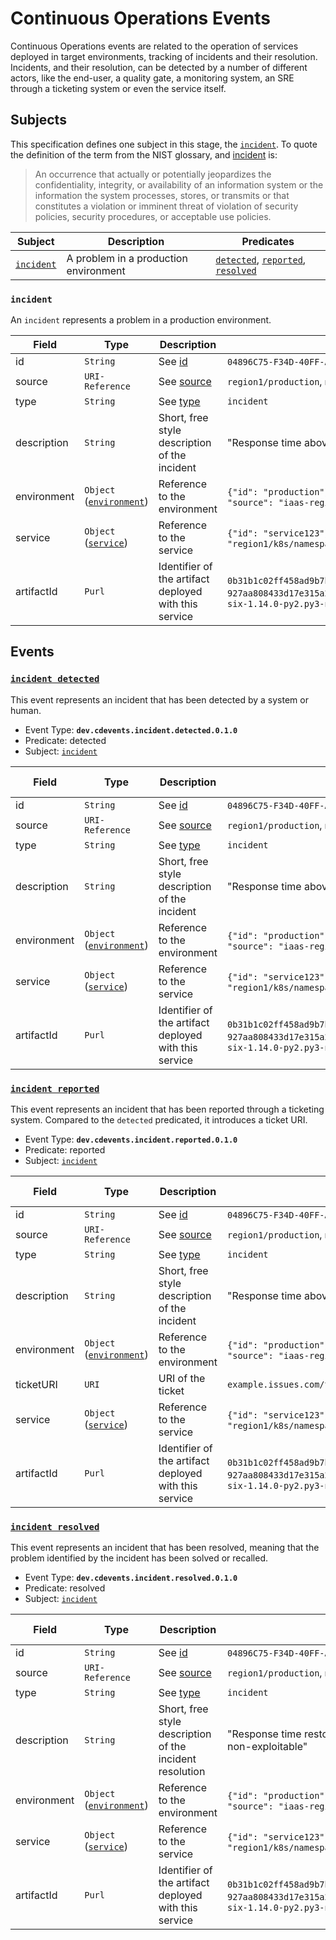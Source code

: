 <!--
---
linkTitle: "Continuous Operations Events"
weight: 70
description: >
   Continuous Operations Events
---
-->
# Continuous Operations Events

Continuous Operations events are related to the operation of services deployed in target environments, tracking of incidents and their resolution. Incidents, and their resolution, can be detected by a number of different actors, like the end-user, a quality gate, a monitoring system, an SRE through a ticketing system or even the service itself.

## Subjects

This specification defines one subject in this stage, the [`incident`](#incident). To quote the definition of the term from the NIST glossary, and [incident][] is:

> An occurrence that actually or potentially jeopardizes the confidentiality, integrity, or availability of an information system or the information the system processes, stores, or transmits or that constitutes a violation or imminent threat of violation of security policies, security procedures, or acceptable use policies.

| Subject | Description | Predicates |
|---------|-------------|------------|
| [`incident`](#incident) | A problem in a production environment | [`detected`](#incident-detected), [`reported`](#incident-reported), [`resolved`](#incident-resolved)|

### `incident`

An `incident` represents a problem in a production environment.

| Field | Type | Description | Examples |
|-------|------|-------------|----------|
| id    | `String` | See [id](spec.md#id-subject)| `04896C75-F34D-40FF-A584-3F2B71CB9D47`, `issue123`, `risk-CVE123` |
| source | `URI-Reference` | See [source](spec.md#source-subject) | `region1/production`, `monitoring-system/metricA`|
| type | `String` | See [type](spec.md#type-subject) | `incident` |
| description | `String` | Short, free style description of the incident | "Response time above 10ms", "New CVE-123 detected" |
| environment | `Object` ([`environment`](./continuous-deployment.md#environment)) | Reference to the environment | `{"id": "production"}`, `{"id": "staging"}`, `{"id": "prod123", "source": "iaas-region-1"}` |
| service | `Object` ([`service`](./continuous-deployment.md#service)) | Reference to the service | `{"id": "service123"}`, `{"id": "service123", "source": "region1/k8s/namespace"}` |
| artifactId | `Purl` | Identifier of the artifact deployed with this service |  `0b31b1c02ff458ad9b7b81cbdf8f028bd54699fa151f221d1e8de6817db93427`, `927aa808433d17e315a258b98e2f1a55f8258e0cb782ccb76280646d0dbe17b5`, `six-1.14.0-py2.py3-none-any.whl` |

## Events

### [`incident detected`](examples/incident_detected.json)

This event represents an incident that has been detected by a system or human.

- Event Type: __`dev.cdevents.incident.detected.0.1.0`__
- Predicate: detected
- Subject: [`incident`](#incident)

| Field | Type | Description | Examples | Mandatory ✅ |
|-------|------|-------------|----------|----------------------------|
| id    | `String` | See [id](spec.md#id-subject)| `04896C75-F34D-40FF-A584-3F2B71CB9D47`, `issue123`, `risk-CVE123` | ✅ |
| source | `URI-Reference` | See [source](spec.md#source-subject) | `region1/production`, `monitoring-system/metricA`| |
| type | `String` | See [type](spec.md#type-subject) | `incident` | |
| description | `String` | Short, free style description of the incident | "Response time above 10ms", "New CVE-123 detected" | |
| environment | `Object` ([`environment`](./continuous-deployment.md#environment)) | Reference to the environment | `{"id": "production"}`, `{"id": "staging"}`, `{"id": "prod123", "source": "iaas-region-1"}` | ✅ |
| service | `Object` ([`service`](./continuous-deployment.md#service)) | Reference to the service | `{"id": "service123"}`, `{"id": "service123", "source": "region1/k8s/namespace"}` | |
| artifactId | `Purl` | Identifier of the artifact deployed with this service |  `0b31b1c02ff458ad9b7b81cbdf8f028bd54699fa151f221d1e8de6817db93427`, `927aa808433d17e315a258b98e2f1a55f8258e0cb782ccb76280646d0dbe17b5`, `six-1.14.0-py2.py3-none-any.whl` | |

### [`incident reported`](examples/incident_reported.json)

This event represents an incident that has been reported through a ticketing system. Compared to the `detected` predicated, it introduces a ticket URI.

- Event Type: __`dev.cdevents.incident.reported.0.1.0`__
- Predicate: reported
- Subject: [`incident`](#incident)

| Field | Type | Description | Examples | Mandatory ✅ |
|-------|------|-------------|----------|----------------------------|
| id    | `String` | See [id](spec.md#id-subject)| `04896C75-F34D-40FF-A584-3F2B71CB9D47`, `issue123`, `risk-CVE123` | ✅ |
| source | `URI-Reference` | See [source](spec.md#source-subject) | `region1/production`, `monitoring-system/metricA`| |
| type | `String` | See [type](spec.md#type-subject) | `incident` | |
| description | `String` | Short, free style description of the incident | "Response time above 10ms", "New CVE-123 detected" | |
| environment | `Object` ([`environment`](./continuous-deployment.md#environment)) | Reference to the environment | `{"id": "production"}`, `{"id": "staging"}`, `{"id": "prod123", "source": "iaas-region-1"}` | ✅ |
| ticketURI | `URI` | URI of the ticket |  `example.issues.com/ticket123` | ✅ |
| service | `Object` ([`service`](./continuous-deployment.md#service)) | Reference to the service | `{"id": "service123"}`, `{"id": "service123", "source": "region1/k8s/namespace"}` | |
| artifactId | `Purl` | Identifier of the artifact deployed with this service |  `0b31b1c02ff458ad9b7b81cbdf8f028bd54699fa151f221d1e8de6817db93427`, `927aa808433d17e315a258b98e2f1a55f8258e0cb782ccb76280646d0dbe17b5`, `six-1.14.0-py2.py3-none-any.whl` | |

### [`incident resolved`](examples/incident_resolved.json)

This event represents an incident that has been resolved, meaning that the problem identified by the incident has been solved or recalled.

- Event Type: __`dev.cdevents.incident.resolved.0.1.0`__
- Predicate: resolved
- Subject: [`incident`](#incident)

| Field | Type | Description | Examples | Mandatory ✅ |
|-------|------|-------------|----------|----------------------------|
| id    | `String` | See [id](spec.md#id-subject)| `04896C75-F34D-40FF-A584-3F2B71CB9D47`, `issue123`, `risk-CVE123` | ✅ |
| source | `URI-Reference` | See [source](spec.md#source-subject) | `region1/production`, `monitoring-system/metricA`| |
| type | `String` | See [type](spec.md#type-subject) | `incident` | |
| description | `String` | Short, free style description of the incident resolution | "Response time restored below 10ms", "CVE-123 acknowledged as non-exploitable" | |
| environment | `Object` ([`environment`](./continuous-deployment.md#environment)) | Reference to the environment | `{"id": "production"}`, `{"id": "staging"}`, `{"id": "prod123", "source": "iaas-region-1"}` | ✅ |
| service | `Object` ([`service`](./continuous-deployment.md#service)) | Reference to the service | `{"id": "service123"}`, `{"id": "service123", "source": "region1/k8s/namespace"}` | |
| artifactId | `Purl` | Identifier of the artifact deployed with this service |  `0b31b1c02ff458ad9b7b81cbdf8f028bd54699fa151f221d1e8de6817db93427`, `927aa808433d17e315a258b98e2f1a55f8258e0cb782ccb76280646d0dbe17b5`, `six-1.14.0-py2.py3-none-any.whl` | |

[incident]: https://csrc.nist.gov/glossary/term/incident
